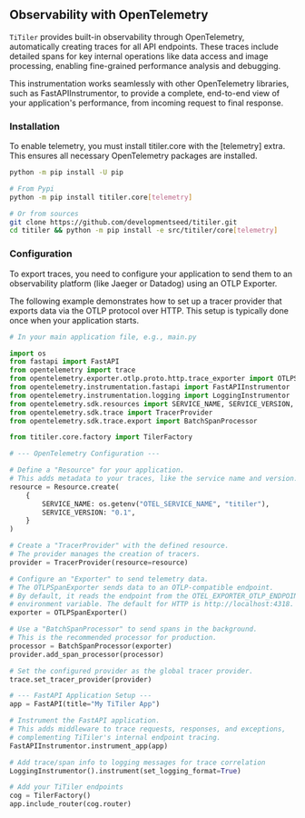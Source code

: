 
## Observability with OpenTelemetry

`TiTiler` provides built-in observability through OpenTelemetry, automatically creating traces for all API endpoints. These traces include detailed spans for key internal operations like data access and image processing, enabling fine-grained performance analysis and debugging.

This instrumentation works seamlessly with other OpenTelemetry libraries, such as FastAPIInstrumentor, to provide a complete, end-to-end view of your application's performance, from incoming request to final response.

### Installation

To enable telemetry, you must install titiler.core with the [telemetry] extra. This ensures all necessary OpenTelemetry packages are installed.

```bash
python -m pip install -U pip

# From Pypi
python -m pip install titiler.core[telemetry]

# Or from sources
git clone https://github.com/developmentseed/titiler.git
cd titiler && python -m pip install -e src/titiler/core[telemetry]
```

### Configuration

To export traces, you need to configure your application to send them to an observability platform (like Jaeger or Datadog) using an OTLP Exporter.

The following example demonstrates how to set up a tracer provider that exports data via the OTLP protocol over HTTP. This setup is typically done once when your application starts.

```python
# In your main application file, e.g., main.py

import os
from fastapi import FastAPI
from opentelemetry import trace
from opentelemetry.exporter.otlp.proto.http.trace_exporter import OTLPSpanExporter
from opentelemetry.instrumentation.fastapi import FastAPIInstrumentor
from opentelemetry.instrumentation.logging import LoggingInstrumentor
from opentelemetry.sdk.resources import SERVICE_NAME, SERVICE_VERSION, Resource
from opentelemetry.sdk.trace import TracerProvider
from opentelemetry.sdk.trace.export import BatchSpanProcessor

from titiler.core.factory import TilerFactory

# --- OpenTelemetry Configuration ---

# Define a "Resource" for your application.
# This adds metadata to your traces, like the service name and version.
resource = Resource.create(
    {
        SERVICE_NAME: os.getenv("OTEL_SERVICE_NAME", "titiler"),
        SERVICE_VERSION: "0.1",
    }
)

# Create a "TracerProvider" with the defined resource.
# The provider manages the creation of tracers.
provider = TracerProvider(resource=resource)

# Configure an "Exporter" to send telemetry data.
# The OTLPSpanExporter sends data to an OTLP-compatible endpoint.
# By default, it reads the endpoint from the OTEL_EXPORTER_OTLP_ENDPOINT
# environment variable. The default for HTTP is http://localhost:4318.
exporter = OTLPSpanExporter()

# Use a "BatchSpanProcessor" to send spans in the background.
# This is the recommended processor for production.
processor = BatchSpanProcessor(exporter)
provider.add_span_processor(processor)

# Set the configured provider as the global tracer provider.
trace.set_tracer_provider(provider)

# --- FastAPI Application Setup ---
app = FastAPI(title="My TiTiler App")

# Instrument the FastAPI application.
# This adds middleware to trace requests, responses, and exceptions,
# complementing TiTiler's internal endpoint tracing.
FastAPIInstrumentor.instrument_app(app)

# Add trace/span info to logging messages for trace correlation
LoggingInstrumentor().instrument(set_logging_format=True)

# Add your TiTiler endpoints
cog = TilerFactory()
app.include_router(cog.router)
```
